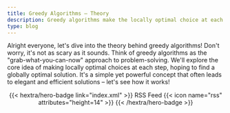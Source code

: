 ```yaml
---
title: Greedy Algorithms – Theory
description: Greedy algorithms make the locally optimal choice at each step, hoping this will lead to a globally optimal solution, though this isn't always guaranteed.
type: blog
---
```


Alright everyone, let's dive into the theory behind greedy algorithms!  Don't worry, it's not as scary as it sounds.  Think of greedy algorithms as the "grab-what-you-can-now" approach to problem-solving.  We'll explore the core idea of making locally optimal choices at each step, hoping to find a globally optimal solution.  It's a simple yet powerful concept that often leads to elegant and efficient solutions – let's see how it works!

<div style="text-align: center; margin-top: 1em;">
{{< hextra/hero-badge link="index.xml" >}}
  <span>RSS Feed</span>
  {{< icon name="rss" attributes="height=14" >}}
{{< /hextra/hero-badge >}}
</div>
